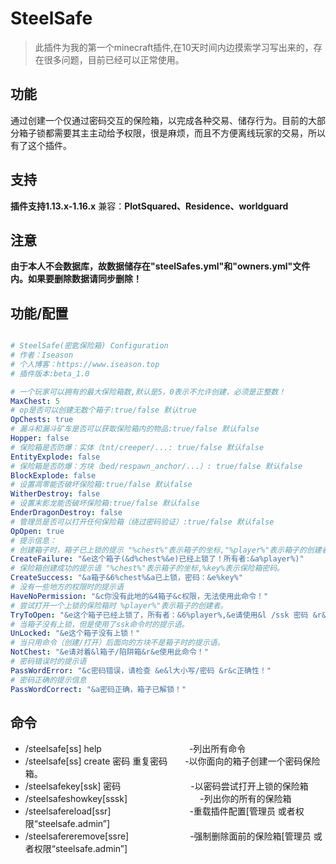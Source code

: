 # SteelSafe
> 此插件为我的第一个minecraft插件,在10天时间内边摸索学习写出来的，存在很多问题，目前已经可以正常使用。

## 功能
  通过创建一个仅通过密码交互的保险箱，以完成各种交易、储存行为。目前的大部分箱子锁都需要其主主动给予权限，很是麻烦，而且不方便离线玩家的交易，所以有了这个插件。
  
## 支持
**插件支持1.13.x-1.16.x**
兼容：**PlotSquared、Residence、worldguard**
  
## 注意

**由于本人不会数据库，故数据储存在"steelSafes.yml"和"owners.yml"文件内。如果要删除数据请同步删除！**

## 功能/配置

~~~yml

# SteelSafe(密匙保险箱) Configuration
# 作者：Iseason
# 个人博客：https://www.iseason.top
# 插件版本:beta_1.0

# 一个玩家可以拥有的最大保险箱数,默认是5，0表示不允许创建，必须是正整数！
MaxChest: 5
# op是否可以创建无数个箱子:true/false 默认true
OpChests: true
# 漏斗和漏斗矿车是否可以获取保险箱内的物品:true/false 默认false
Hopper: false
# 保险箱是否防爆：实体（tnt/creeper/...: true/false 默认false
EntityExplode: false
# 保险箱是否防爆：方块（bed/respawn_anchor/...）: true/false 默认false
BlockExplode: false
# 设置凋零能否破坏保险箱:true/false 默认false
WitherDestroy: false
# 设置末影龙能否破坏保险箱:true/false 默认false
EnderDragonDestroy: false
# 管理员是否可以打开任何保险箱（绕过密码验证）:true/false 默认false
OpOpen: true
# 提示信息：
# 创建箱子时，箱子已上锁的提示 "%chest%"表示箱子的坐标,"%player%"表示箱子的创建者。
CreateFailure: "&e这个箱子(&d%chest%&e)已经上锁了！所有者:&a%player%)"
# 保险箱创建成功的提示语 "%chest%"表示箱子的坐标,%key%表示保险箱密码。
CreateSuccess: "&a箱子&6%chest%&a已上锁，密码：&e%key%"
# 没有一些地方的权限时的提示语
HaveNoPermission: "&c你没有此地的&4箱子&c权限，无法使用此命令！"
# 尝试打开一个上锁的保险箱时 %player%"表示箱子的创建者。
TryToOpen: "&e这个箱子已经上锁了，所有者：&6%player%,&e请使用&l /ssk 密码 &r&e解锁此箱子。"
# 当箱子没有上锁，但是使用了ssk命令时的提示语。
UnLocked: "&e这个箱子没有上锁！"
# 当只用命令（创建/打开）后面向的方块不是箱子时的提示语。
NotChest: "&e请对着&l箱子/陷阱箱&r&e使用此命令！"
# 密码错误时的提示语
PassWordError: "&c密码错误，请检查 &e&l大小写/密码 &r&c正确性！"
# 密码正确的提示信息
PassWordCorrect: "&a密码正确，箱子已解锁！"

~~~

## 命令

* /steelsafe[ss] help　　　　　　　　　　-列出所有命令
* /steelsafe[ss] create 密码 重复密码　　-以你面向的箱子创建一个密码保险箱。
* /steelsafekey[ssk] 密码　　　　　　　　-以密码尝试打开上锁的保险箱 
* /steelsafeshowkey[sssk]　　　　　　　　 -列出你的所有的保险箱
* /steelsafereload[ssr]　　　　　　　　　-重载插件配置[管理员 或者权限“steelsafe.admin”]
* /steelsafereremove[ssre]　　　　　　　-强制删除面前的保险箱[管理员 或者权限“steelsafe.admin”]

